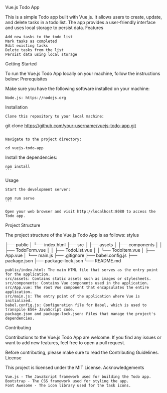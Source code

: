Vue.js Todo App

This is a simple Todo app built with Vue.js. It allows users to create, update, and delete tasks in a todo list. The app provides a user-friendly interface and uses local storage to persist data.
Features

    Add new tasks to the todo list
    Mark tasks as completed
    Edit existing tasks
    Delete tasks from the list
    Persist data using local storage

Getting Started

To run the Vue.js Todo App locally on your machine, follow the instructions below:
Prerequisites

Make sure you have the following software installed on your machine:

    Node.js: https://nodejs.org

Installation

    Clone this repository to your local machine:

git clone https://github.com/your-username/vuejs-todo-app.git
```

Navigate to the project directory:

cd vuejs-todo-app
```

Install the dependencies:

    npm install
    ```

Usage

    Start the development server:

    npm run serve
    ```

    Open your web browser and visit http://localhost:8080 to access the Todo app.

Project Structure

The project structure of the Vue.js Todo App is as follows:
stylus

├── public
│   └── index.html
├── src
│   ├── assets
│   ├── components
│   │   ├── TodoForm.vue
│   │   ├── TodoList.vue
│   │   └── TodoItem.vue
│   ├── App.vue
│   └── main.js
├── .gitignore
├── babel.config.js
├── package.json
├── package-lock.json
└── README.md

    public/index.html: The main HTML file that serves as the entry point for the application.
    src/assets: Contains static assets such as images or stylesheets.
    src/components: Contains Vue components used in the application.
    src/App.vue: The root Vue component that encapsulates the entire application.
    src/main.js: The entry point of the application where Vue is initialized.
    babel.config.js: Configuration file for Babel, which is used to transpile ES6+ JavaScript code.
    package.json and package-lock.json: Files that manage the project's dependencies.

Contributing

Contributions to the Vue.js Todo App are welcome. If you find any issues or want to add new features, feel free to open a pull request.

Before contributing, please make sure to read the Contributing Guidelines.
License

This project is licensed under the MIT License.
Acknowledgements

    Vue.js - The JavaScript framework used for building the Todo app.
    Bootstrap - The CSS framework used for styling the app.
    Font Awesome - The icon library used for the task icons.

